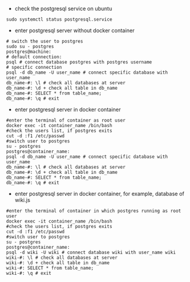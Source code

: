 * check the postgresql service on ubuntu
 ```
sudo systemctl status postgresql.service

 ```
* enter postgresql server without docker container
 ```
 # switch the user to postgres
 sudo su - postgres
 postgres@machine: 
 # default connection:
 psql # connect database postgres with postgres username
 # specific connection
 psql -d db_name -U user_name # connect specific database with user_name
 db_name-#: \l # check all databases at server
 db_name-#: \d + check all table in db_name
 db_name-#: SELECT * from table_name;
 db_name-#: \q # exit
 
 ```
 * enter postgresql server in docker container
 ```
 #enter the terminal of container as root user
 docker exec -it container_name /bin/bash
 #check the users list, if postgres exits
 cut -d :f1 /etc/passwd
 #switch user to postgres
 su - postgres
 postgres@container_name:
 psql -d db_name -U user_name # connect specific database with user_name
 db_name-#: \l # check all databases at server
 db_name-#: \d + check all table in db_name
 db_name-#: SELECT * from table_name;
 db_name-#: \q # exit
 ```
 
  * enter postgresql server in docker container, for example, database of wiki.js
 ```
 #enter the terminal of container in which postgres running as root user
 docker exec -it container_name /bin/bash
 #check the users list, if postgres exits
 cut -d :f1 /etc/passwd
 #switch user to postgres
 su - postgres
 postgres@container_name:
 psql -d wiki -U wiki # connect database wiki with user_name wiki
 wiki-#: \l # check all databases at server
 wiki-#: \d + check all table in db_name
 wiki-#: SELECT * from table_name;
 wiki-#: \q # exit
 ```
